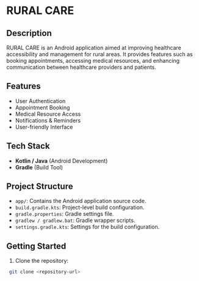 # RURAL CARE

## Description
RURAL CARE is an Android application aimed at improving healthcare accessibility and management for rural areas. It provides features such as booking appointments, accessing medical resources, and enhancing communication between healthcare providers and patients.

## Features
- User Authentication
- Appointment Booking
- Medical Resource Access
- Notifications & Reminders
- User-friendly Interface

## Tech Stack
- **Kotlin / Java** (Android Development)
- **Gradle** (Build Tool)

## Project Structure
- `app/`: Contains the Android application source code.
- `build.gradle.kts`: Project-level build configuration.
- `gradle.properties`: Gradle settings file.
- `gradlew / gradlew.bat`: Gradle wrapper scripts.
- `settings.gradle.kts`: Settings for the build configuration.

## Getting Started
1. Clone the repository:
```bash
 git clone <repository-url>
